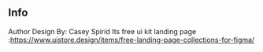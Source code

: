 ## Info
Author Design By: Casey Spirid
Its free ui kit landing page :https://www.uistore.design/items/free-landing-page-collections-for-figma/
